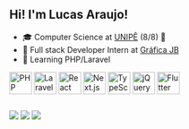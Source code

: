 ## Hi! I'm Lucas Araujo!
- 🎓 Computer Science at [UNIPÊ](https://unipe.com.br/) (8/8) 🎉
- 💼 Full stack Developer Intern at [Gráfica JB](https://www.grafjb.com.br)
- 🔬 Learning PHP/Laravel

<div style="display: inline_block;">
  <img align="center" alt="PHP icon" title="PHP" width="40" src="https://cdn.jsdelivr.net/gh/devicons/devicon/icons/php/php-original.svg" />
  <img align="center" alt="Laravel icon" title="Laravel" width="40" src="https://cdn.jsdelivr.net/gh/devicons/devicon/icons/laravel/laravel-original.svg" />
  <img align="center" alt="React icon" title="React" width="40" src="https://cdn.jsdelivr.net/gh/devicons/devicon/icons/react/react-original.svg" />
  <img align="center" alt="Next.js icon" title="Next.js" width="40" src="https://cdn.jsdelivr.net/gh/devicons/devicon@latest/icons/nextjs/nextjs-original.svg" />
  <img align="center" alt="TypeScript icon" title="TypeScript" width="40" src="https://cdn.jsdelivr.net/gh/devicons/devicon/icons/typescript/typescript-original.svg" />
  <img align="center" alt="jQuery icon" title="jQuery" width="40" src="https://cdn.jsdelivr.net/gh/devicons/devicon/icons/jquery/jquery-original.svg" />
  <img align="center" alt="Flutter icon" title="Flutter" width="40" src="https://cdn.jsdelivr.net/gh/devicons/devicon/icons/flutter/flutter-original.svg" />
</div>

##

<div>
    <a href="https://www.linkedin.com/in/lucas-araujo-costa-/" target="_blank"><img src="https://img.shields.io/badge/-LinkedIn-%230077B5?style=for-the-badge&logo=linkedin&logoColor=white" target="_blank"></a>
    <a href="https://instagram.com/lucasaraujo.tsx" target="_blank"><img src="https://img.shields.io/badge/-Instagram-%23E4405F?style=for-the-badge&logo=instagram&logoColor=white" target="_blank"></a>
    <a href = "mailto:lucasaraujo1964@gmail.com"><img src="https://img.shields.io/badge/-Gmail-%23333?style=for-the-badge&logo=gmail&logoColor=white" target="_blank"></a>
</div>
